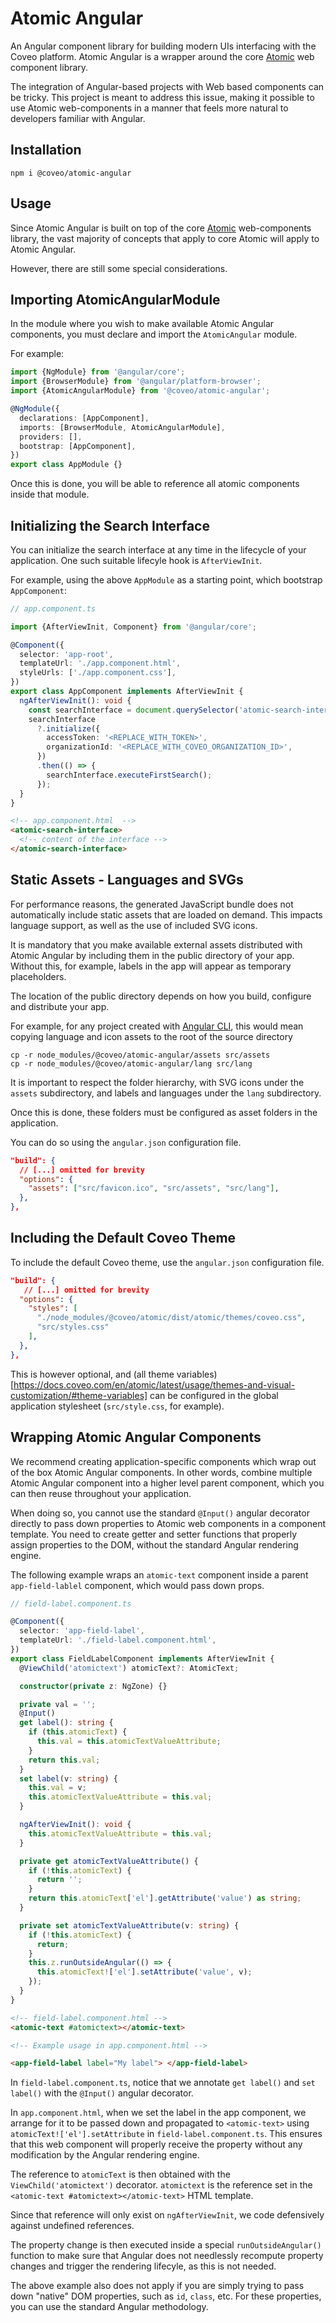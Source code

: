 # Atomic Angular

An Angular component library for building modern UIs interfacing with the Coveo platform. Atomic Angular is a wrapper around the core [Atomic](https://docs.coveo.com/en/atomic/latest/) web component library.

The integration of Angular-based projects with Web based components can be tricky. This project is meant to address this issue, making it possible to use Atomic web-components in a manner that feels more natural to developers familiar with Angular.

## Installation

`npm i @coveo/atomic-angular`

## Usage

Since Atomic Angular is built on top of the core [Atomic](https://docs.coveo.com/en/atomic/latest/) web-components library, the vast majority of concepts that apply to core Atomic will apply to Atomic Angular.

However, there are still some special considerations.

## Importing AtomicAngularModule

In the module where you wish to make available Atomic Angular components, you must declare and import the `AtomicAngular` module.

For example:

```typescript
import {NgModule} from '@angular/core';
import {BrowserModule} from '@angular/platform-browser';
import {AtomicAngularModule} from '@coveo/atomic-angular';

@NgModule({
  declarations: [AppComponent],
  imports: [BrowserModule, AtomicAngularModule],
  providers: [],
  bootstrap: [AppComponent],
})
export class AppModule {}
```

Once this is done, you will be able to reference all atomic components inside that module.

## Initializing the Search Interface

You can initialize the search interface at any time in the lifecycle of your application. One such suitable lifecyle hook is `AfterViewInit`.

For example, using the above `AppModule` as a starting point, which bootstrap `AppComponent`:

```typescript
// app.component.ts

import {AfterViewInit, Component} from '@angular/core';

@Component({
  selector: 'app-root',
  templateUrl: './app.component.html',
  styleUrls: ['./app.component.css'],
})
export class AppComponent implements AfterViewInit {
  ngAfterViewInit(): void {
    const searchInterface = document.querySelector('atomic-search-interface');
    searchInterface
      ?.initialize({
        accessToken: '<REPLACE_WITH_TOKEN>',
        organizationId: '<REPLACE_WITH_COVEO_ORGANIZATION_ID>',
      })
      .then(() => {
        searchInterface.executeFirstSearch();
      });
  }
}
```
```html
<!-- app.component.html  -->
<atomic-search-interface>
  <!-- content of the interface -->
</atomic-search-interface>
```

## Static Assets - Languages and SVGs

For performance reasons, the generated JavaScript bundle does not automatically include static assets that are loaded on demand. This impacts language support, as well as the use of included SVG icons.

It is mandatory that you make available external assets distributed with Atomic Angular by including them in the public directory of your app. Without this, for example, labels in the app will appear as temporary placeholders.

The location of the public directory depends on how you build, configure and distribute your app.

For example, for any project created with [Angular CLI](https://angular.io/cli), this would mean copying language and icon assets to the root of the source directory

```
cp -r node_modules/@coveo/atomic-angular/assets src/assets
cp -r node_modules/@coveo/atomic-angular/lang src/lang
```

It is important to respect the folder hierarchy, with SVG icons under the `assets` subdirectory, and labels and languages under the `lang` subdirectory.

Once this is done, these folders must be configured as asset folders in the application.

You can do so using the `angular.json` configuration file.

```json
"build": {
  // [...] omitted for brevity
  "options": {
    "assets": ["src/favicon.ico", "src/assets", "src/lang"],
  },
},
```

## Including the Default Coveo Theme

To include the default Coveo theme, use the `angular.json` configuration file.

```json
"build": {
   // [...] omitted for brevity
  "options": {
    "styles": [
      "./node_modules/@coveo/atomic/dist/atomic/themes/coveo.css",
      "src/styles.css"
    ],
  },
},
```

This is however optional, and (all theme variables)[https://docs.coveo.com/en/atomic/latest/usage/themes-and-visual-customization/#theme-variables] can be configured in the global application stylesheet (`src/style.css`, for example).

## Wrapping Atomic Angular Components

We recommend creating application-specific components which wrap out of the box Atomic Angular components. In other words, combine multiple Atomic Angular component into a higher level parent component, which you can then reuse throughout your application.

When doing so, you cannot use the standard `@Input()` angular decorator directly to pass down properties to Atomic web components in a component template. You need to create getter and setter functions that properly assign properties to the DOM, without the standard Angular rendering engine.

The following example wraps an `atomic-text` component inside a parent `app-field-lablel` component, which would pass down props.

```typescript
// field-label.component.ts

@Component({
  selector: 'app-field-label',
  templateUrl: './field-label.component.html',
})
export class FieldLabelComponent implements AfterViewInit {
  @ViewChild('atomictext') atomicText?: AtomicText;

  constructor(private z: NgZone) {}

  private val = '';
  @Input()
  get label(): string {
    if (this.atomicText) {
      this.val = this.atomicTextValueAttribute;
    }
    return this.val;
  }
  set label(v: string) {
    this.val = v;
    this.atomicTextValueAttribute = this.val;
  }

  ngAfterViewInit(): void {
    this.atomicTextValueAttribute = this.val;
  }

  private get atomicTextValueAttribute() {
    if (!this.atomicText) {
      return '';
    }
    return this.atomicText['el'].getAttribute('value') as string;
  }

  private set atomicTextValueAttribute(v: string) {
    if (!this.atomicText) {
      return;
    }
    this.z.runOutsideAngular(() => {
      this.atomicText!['el'].setAttribute('value', v);
    });
  }
}
```

```html
<!-- field-label.component.html -->
<atomic-text #atomictext></atomic-text>
```

```html
<!-- Example usage in app.component.html -->

<app-field-label label="My label"> </app-field-label>
```

In `field-label.component.ts`, notice that we annotate `get label()` and `set label()` with the `@Input()` angular decorator.

In `app.component.html`, when we set the label in the app component, we arrange for it to be passed down and propagated to `<atomic-text>` using `atomicText!['el'].setAttribute` in `field-label.component.ts`. This ensures that this web component will properly receive the property without any modification by the Angular rendering engine.

The reference to `atomicText` is then obtained with the `ViewChild('atomictext')` decorator.
`atomictext` is the reference set in the `<atomic-text #atomictext></atomic-text>` HTML template.

Since that reference will only exist on `ngAfterViewInit`, we code defensively against undefined references.

The property change is then executed inside a special `runOutsideAngular()` function to make sure that Angular does not needlessly recompute property changes and trigger the rendering lifecyle, as this is not needed.

The above example also does not apply if you are simply trying to pass down "native" DOM properties, such as `id`, `class`, etc. For these properties, you can use the standard Angular methodology.
